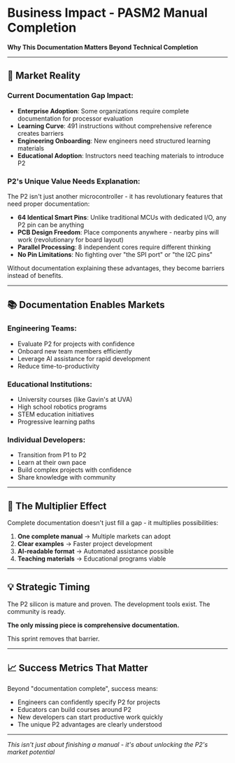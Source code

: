 # Business Impact - PASM2 Manual Completion

**Why This Documentation Matters Beyond Technical Completion**

---

## 🎯 Market Reality

### Current Documentation Gap Impact:
- **Enterprise Adoption**: Some organizations require complete documentation for processor evaluation
- **Learning Curve**: 491 instructions without comprehensive reference creates barriers
- **Engineering Onboarding**: New engineers need structured learning materials
- **Educational Adoption**: Instructors need teaching materials to introduce P2

### P2's Unique Value Needs Explanation:
The P2 isn't just another microcontroller - it has revolutionary features that need proper documentation:

- **64 Identical Smart Pins**: Unlike traditional MCUs with dedicated I/O, any P2 pin can be anything
- **PCB Design Freedom**: Place components anywhere - nearby pins will work (revolutionary for board layout)
- **Parallel Processing**: 8 independent cores require different thinking
- **No Pin Limitations**: No fighting over "the SPI port" or "the I2C pins"

Without documentation explaining these advantages, they become barriers instead of benefits.

---

## 📚 Documentation Enables Markets

### Engineering Teams:
- Evaluate P2 for projects with confidence
- Onboard new team members efficiently
- Leverage AI assistance for rapid development
- Reduce time-to-productivity

### Educational Institutions:
- University courses (like Gavin's at UVA)
- High school robotics programs
- STEM education initiatives
- Progressive learning paths

### Individual Developers:
- Transition from P1 to P2
- Learn at their own pace
- Build complex projects with confidence
- Share knowledge with community

---

## 🚀 The Multiplier Effect

Complete documentation doesn't just fill a gap - it multiplies possibilities:

1. **One complete manual** → Multiple markets can adopt
2. **Clear examples** → Faster project development
3. **AI-readable format** → Automated assistance possible
4. **Teaching materials** → Educational programs viable

---

## 💡 Strategic Timing

The P2 silicon is mature and proven. The development tools exist. The community is ready. 

**The only missing piece is comprehensive documentation.**

This sprint removes that barrier.

---

## 📈 Success Metrics That Matter

Beyond "documentation complete", success means:
- Engineers can confidently specify P2 for projects
- Educators can build courses around P2
- New developers can start productive work quickly
- The unique P2 advantages are clearly understood

---

*This isn't just about finishing a manual - it's about unlocking the P2's market potential*